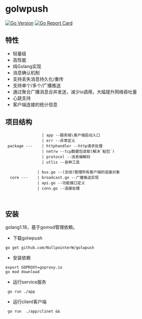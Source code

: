 # golwpush
[![Go
Version](https://img.shields.io/github/go-mod/go-version/rwxrob/structs)](https://tip.golang.org/doc/go1.18)
[![Go Report
Card](https://goreportcard.com/badge/github.com/NullpointerW/golwpush)](https://goreportcard.com/report/github.com/NullpointerW/golwpush)
## 特性
 * 轻量级
 * 高性能
 * 纯Golang实现
 * 消息确认机制
 * 支持丢失消息持久化/重传
 * 支持单个/多个/广播推送
 * 通过聚合广播消息合并发送，减少io调用，大幅提升网络吞吐量
 * 心跳支持
 * 客户端连接的统计信息

 ## 项目结构

```
                | app --服务端\客户端启动入口
                | err --异常定义
 package ---    | httphandler --http请求处理
                | netrw --tcp数据包读取(解决`粘包`)
                | protocol --消息编解码
                | utlis --各种工具

              | bus.go --(总线)管理所有客户端的连接对象
  core ---    | broadcast.go --广播推送实现
              | api.go --功能接口定义
              | conn.go --连接处理

    
```
 
 ## 安装

golang1.18，基于gomod管理依赖。

* 下载golwpush

```
go get github.com/NullpointerW/golwpush
```

* 安装依赖

```
export GOPROXY=goproxy.io
go mod download
```

* 运行service服务

```
 go run ./app 
```

* 运行client客户端
```
 go run  ./app/clinet &&
```

